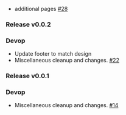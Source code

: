 
- additional pages [#28](https://github.com/MyEtherWallet/MyEtherWallet/pull/28)

### Release v0.0.2
### Devop
- Update footer to match design []()
- Miscellaneous cleanup and changes. [#22](https://github.com/MyEtherWallet/MyEtherWallet/pull/22)

### Release v0.0.1
### Devop
- Miscellaneous cleanup and changes. [#14](https://github.com/MyEtherWallet/MyEtherWallet/pull/14)
